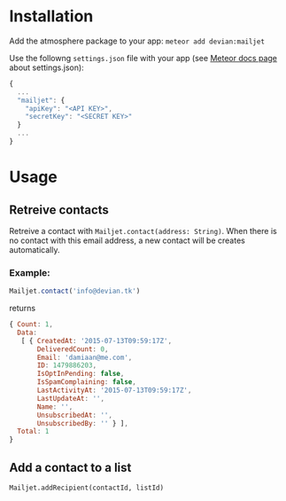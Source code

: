 # Installation

Add the atmosphere package to your app: `meteor add devian:mailjet`

Use the followng `settings.json` file with your app (see [Meteor docs page](http://docs.meteor.com/#/full/meteor_settings) about settings.json):

```js
{
  ...
  "mailjet": {
    "apiKey": "<API KEY>",
    "secretKey": "<SECRET KEY>"
  }
  ...
}
```

# Usage

## Retreive contacts

Retreive a contact with `Mailjet.contact(address: String)`. When there is no contact with this email address, a new contact will be creates automatically.

### Example: 

```js
Mailjet.contact('info@devian.tk')
```
returns
```js
{ Count: 1,
  Data: 
   [ { CreatedAt: '2015-07-13T09:59:17Z',
       DeliveredCount: 0,
       Email: 'damiaan@me.com',
       ID: 1479886203,
       IsOptInPending: false,
       IsSpamComplaining: false,
       LastActivityAt: '2015-07-13T09:59:17Z',
       LastUpdateAt: '',
       Name: '',
       UnsubscribedAt: '',
       UnsubscribedBy: '' } ],
  Total: 1
}
```

## Add a contact to a list 

`Mailjet.addRecipient(contactId, listId)`
